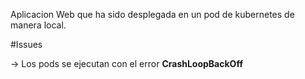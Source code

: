 Aplicacion Web que ha sido desplegada en un pod de kubernetes de manera local.

#Issues

-> Los pods se ejecutan con el error __CrashLoopBackOff__
